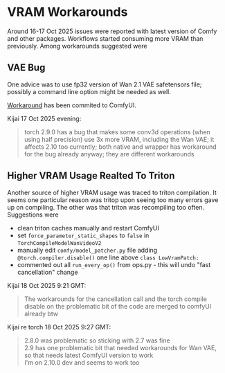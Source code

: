 # VRAM Workarounds

Around 16-17 Oct 2025 issues were reported with latest version of Comfy and other packages. Workflows started consuming more VRAM than previously. Among workarounds suggested were

## VAE Bug

One advice was to use fp32 version of Wan 2.1 VAE safetensors file; possibly a command line option might be needed as well.

[Workaround](https://github.com/comfyanonymous/ComfyUI/commit/19b466160c1cd43f707769adef6f8ed6e9fd50bf) has been commited to ComfyUI.

Kijai 17 Oct 2025 evening:
> torch 2.9.0 has a bug that makes some conv3d operations (when using half precision) use 3x more VRAM, including the Wan VAE;
> it affects 2.10 too currently;
> both native and wrapper has workaround for the bug already anyway; they are different workarounds

## Higher VRAM Usage Realted To Triton

Another source of higher VRAM usage was traced to triton compilation. It seems one particular reason was tritop upon seeing too many errors gave up on compiling. The other was that triton was recompiling too often. Suggestions were

* clean triton caches manually and restart ComfyUI
* set `force_parameter_static_shapes` to `false` in `TorchCompileModelWanVideoV2`
* manually edit `comfy/model_patcher.py` file adding `@torch.compiler.disable()` one line above `class LowVramPatch:`
* commented out all `run_every_op()` from ops.py - this will undo "fast cancellation" change

Kijai 18 Oct 2025 9:21 GMT:
> The workarounds for the cancellation call and the torch compile disable on the
> problematic bit of the code are merged to comfyUI already btw

Kijai re torch 18 Oct 2025 9:27 GMT:
> 2.8.0 was problematic so sticking with 2.7 was fine  
> 2.9 has one problematic bit that needed workarounds for Wan VAE,  
> so that needs latest ComfyUI version to work  
> I'm on 2.10.0 dev and seems to work too
